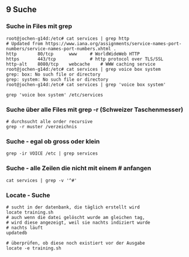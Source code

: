 ## 9 Suche 

### Suche in Files mit grep 

```
root@jochen-g14d:/etc# cat services | grep http
# Updated from https://www.iana.org/assignments/service-names-port-numbers/service-names-port-numbers.xhtml .
http		80/tcp		www		# WorldWideWeb HTTP
https		443/tcp				# http protocol over TLS/SSL
http-alt	8080/tcp	webcache	# WWW caching service
root@jochen-g14d:/etc# cat services | grep voice box system
grep: box: No such file or directory
grep: system: No such file or directory
root@jochen-g14d:/etc# cat services | grep 'voice box system'
```

```
grep 'voice box system' /etc/services
```

### Suche über alle Files mit grep -r (Schweizer Taschenmesser) 

```
# durchsucht alle order recursive 
grep -r muster /verzeichnis 
```

### Suche - egal ob gross oder klein 

```
grep -ir VOICE /etc | grep services
```

### Suche - alle Zeilen die nicht mit einem # anfangen 

```
cat services | grep -v '^#' 
```

### Locate - Suche 

```
# sucht in der datenbank, die täglich erstellt wird 
locate training.sh
# auch wenn die datei gelöscht wurde am gleichen tag,
# wird diese angezeigt, weil sie nachts indiziert wurde
# nachts läuft
updatedb 

# überprüfen, ob diese noch existiert vor der Ausgabe 
locate -e training.sh 
```
